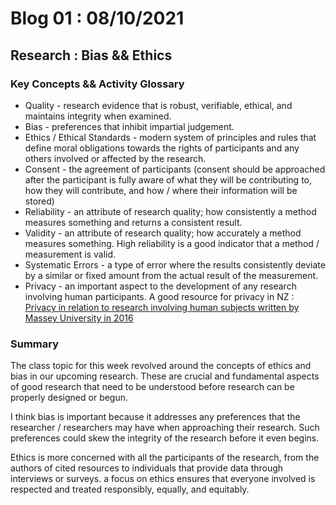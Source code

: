 # Blog 01 : 08/10/2021

## Research : Bias && Ethics

### Key Concepts && Activity Glossary

- Quality - research evidence that is robust, verifiable, ethical, and maintains integrity when examined.
- Bias - preferences that inhibit impartial judgement.
- Ethics / Ethical Standards - modern system of principles and rules that define moral obligations towards the rights of participants and any others involved or affected by the research.
- Consent - the agreement of participants (consent should be approached after the participant is fully aware of what they will be contributing to, how they will contribute, and how / where their information will be stored)
- Reliability - an attribute of research quality; how consistently a method measures something and returns a consistent result.
- Validity - an attribute of research quality; how accurately a method measures something. High reliability is a good indicator that a method / measurement is valid.
- Systematic Errors - a type of error where the results consistently deviate by a similar or fixed amount from the actual result of the measurement.
- Privacy - an important aspect to the development of any research involving human participants. A good resource for privacy in NZ : [Privacy in relation to research involving human subjects written by Massey University in  2016](https://planning.massey.ac.nz/massey/fms/Human%20Ethics/Documents/Ethics%20Notes%20-%20Privacy.pdf?34411827091FA7A05B5B56F33C9CEA3E)

### Summary

The class topic for this week revolved around the concepts of ethics and bias in our upcoming research. These are crucial and fundamental aspects of good research that need to be understood before research can be properly designed or begun. 

I think bias is important because it addresses any preferences that the researcher / researchers may have when approaching their research. Such preferences could skew the integrity of the research before it even begins.

Ethics is more concerned with all the participants of the research, from the authors of cited resources to individuals that provide data through interviews or surveys. a focus on ethics ensures that everyone involved is respected and treated responsibly, equally, and equitably. 
